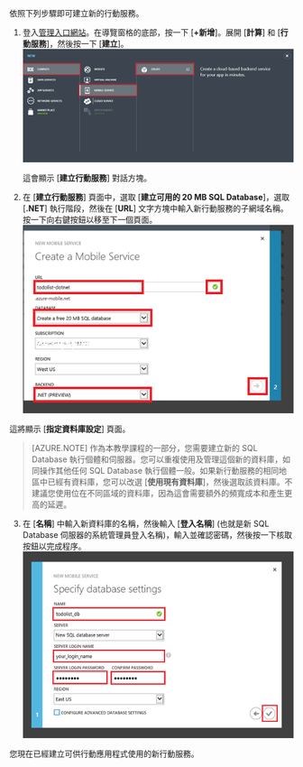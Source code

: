 ﻿

依照下列步驟即可建立新的行動服務。

1.	登入[管理入口網站]。在導覽窗格的底部，按一下 [**+新增**]。展開 [**計算**] 和 [**行動服務**]，然後按一下 [**建立**]。
	![](./media/mobile-services-dotnet-backend-create-new-service/mobile-create.png)

	這會顯示 [**建立行動服務**] 對話方塊。

2.	在 [**建立行動服務**] 頁面中，選取 [**建立可用的 20 MB SQL Database**]，選取 [**.NET**] 執行階段，然後在 [**URL**] 文字方塊中輸入新行動服務的子網域名稱。按一下向右鍵按鈕以移至下一個頁面。
	![](./media/mobile-services-dotnet-backend-create-new-service/mobile-create-page1.png)

這將顯示 [**指定資料庫設定**] 頁面。

> [AZURE.NOTE] 作為本教學課程的一部分，您需要建立新的 SQL Database 執行個體和伺服器。您可以重複使用及管理這個新的資料庫，如同操作其他任何 SQL Database 執行個體一般。如果新行動服務的相同地區中已經有資料庫，您可以改選 [**使用現有資料庫**]，然後選取該資料庫。不建議您使用位在不同區域的資料庫，因為這會需要額外的頻寬成本和產生更高的延遲。

3.	在 [**名稱**] 中輸入新資料庫的名稱，然後輸入 [**登入名稱**] (也就是新 SQL Database 伺服器的系統管理員登入名稱)，輸入並確認密碼，然後按一下核取按鈕以完成程序。
	![](./media/mobile-services-dotnet-backend-create-new-service/mobile-create-page2.png)

您現在已經建立可供行動應用程式使用的新行動服務。

<!-- URLs. -->
[管理入口網站]: https://manage.windowsazure.com/

<!--HONumber=47-->

